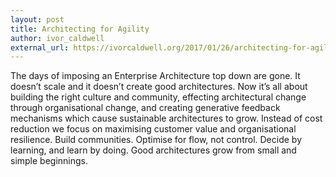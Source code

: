 ```yaml
---
layout: post
title: Architecting for Agility
author: ivor_caldwell
external_url: https://ivorcaldwell.org/2017/01/26/architecting-for-agility/
---
```


The days of imposing an Enterprise Architecture top down are gone. It doesn’t scale and it doesn’t create good architectures. Now it’s all about building the right culture and community, effecting architectural change through organisational change, and creating generative feedback mechanisms which cause sustainable architectures to grow. Instead of cost reduction we focus on maximising customer value and organisational resilience. Build communities. Optimise for flow, not control. Decide by learning, and learn by doing. Good architectures grow from small and simple beginnings.
